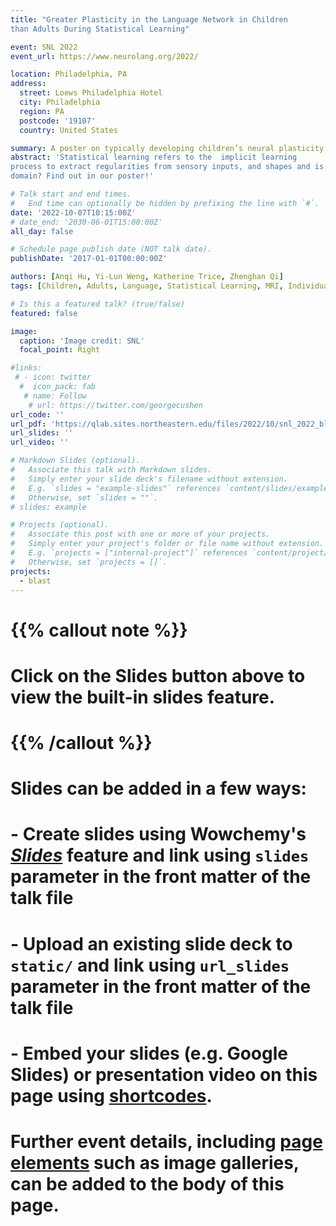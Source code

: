 ```yaml
---
title: "Greater Plasticity in the Language Network in Children
than Adults During Statistical Learning"

event: SNL 2022
event_url: https://www.neurolang.org/2022/

location: Philadelphia, PA
address:
  street: Loews Philadelphia Hotel
  city: Philadelphia
  region: PA
  postcode: '19107'
  country: United States

summary: A poster on typically developing children’s neural plasticity during statistical learning.
abstract: 'Statistical learning refers to the  implicit learning
process to extract regularities from sensory inputs, and shapes and is shaped in turn by language development. Furthermore, behaviorally, children learn statistical regularities much faster than adults. What are the developmental changes in the brain that underpin learning new patterns in the linguistic
domain? Find out in our poster!'

# Talk start and end times.
#   End time can optionally be hidden by prefixing the line with `#`.
date: '2022-10-07T10:15:00Z'
# date_end: '2030-06-01T15:00:00Z'
all_day: false

# Schedule page publish date (NOT talk date).
publishDate: '2017-01-01T00:00:00Z'

authors: [Anqi Hu, Yi-Lun Weng, Katherine Trice, Zhenghan Qi]
tags: [Children, Adults, Language, Statistical Learning, MRI, Individual Differences]

# Is this a featured talk? (true/false)
featured: false

image:
  caption: 'Image credit: SNL'
  focal_point: Right

#links:
 # - icon: twitter
  #  icon_pack: fab
   # name: Follow
    # url: https://twitter.com/georgecushen
url_code: ''
url_pdf: 'https://qlab.sites.northeastern.edu/files/2022/10/snl_2022_blastfmri_developmental.pdf'
url_slides: ''
url_video: ''

# Markdown Slides (optional).
#   Associate this talk with Markdown slides.
#   Simply enter your slide deck's filename without extension.
#   E.g. `slides = "example-slides"` references `content/slides/example-slides.md`.
#   Otherwise, set `slides = ""`.
# slides: example

# Projects (optional).
#   Associate this post with one or more of your projects.
#   Simply enter your project's folder or file name without extension.
#   E.g. `projects = ["internal-project"]` references `content/project/deep-learning/index.md`.
#   Otherwise, set `projects = []`.
projects:
  - blast
---
```


# {{% callout note %}}
# Click on the **Slides** button above to view the built-in slides feature.
# {{% /callout %}}

# Slides can be added in a few ways:

# - **Create** slides using Wowchemy's [_Slides_](https://wowchemy.com/docs/managing-content/#create-slides) feature and link using `slides` parameter in the front matter of the talk file
# - **Upload** an existing slide deck to `static/` and link using `url_slides` parameter in the front matter of the talk file
# - **Embed** your slides (e.g. Google Slides) or presentation video on this page using [shortcodes](https://wowchemy.com/docs/writing-markdown-latex/).
# 
# Further event details, including [page elements](https://wowchemy.com/docs/writing-markdown-latex/) such as image galleries, can be added to the body of this page.
